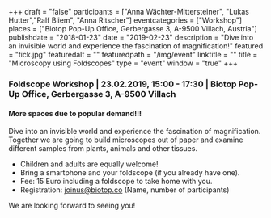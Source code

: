 +++
draft = "false"
participants = ["Anna Wächter-Mittersteiner", "Lukas Hutter","Ralf Bliem", "Anna Ritscher"]
eventcategories = ["Workshop"]
places = ["Biotop Pop-Up Office, Gerbergasse 3, A-9500 Villach, Austria"]
publishdate = "2018-01-23"
date = "2019-02-23"
description = "Dive into an invisible world and experience the fascination of magnification!"
featured = "tick.jpg"
featuredalt = ""
featuredpath = "/img/event"
linktitle = ""
title = "Microscopy using Foldscopes"
type = "event"
window = "true"
+++

### Foldscope Workshop | 23.02.2019, 15:00 - 17:30 | Biotop Pop-Up Office, Gerbergasse 3, A-9500 Villach

#### More spaces due to popular demand!!!

Dive into an invisible world and experience the fascination of magnification. Together we are going to build microscopes out of paper and examine different samples from plants, animals and other tissues.

- Children and adults are equally welcome!
- Bring a smartphone and your foldscope (if you already have one).
- Fee: 15 Euro including a foldscope to take home with you.
- Registration: joinus@biotop.co (Name, number of participants)

We are looking forward to seeing you!
